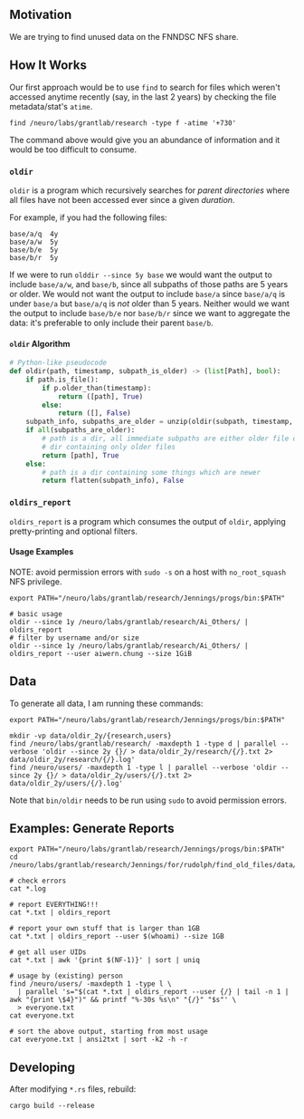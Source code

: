 ## Motivation

We are trying to find unused data on the FNNDSC NFS share.

## How It Works

Our first approach would be to use `find` to search for files which weren't accessed anytime recently
(say, in the last 2 years) by checking the file metadata/stat's `atime`.

```shell
find /neuro/labs/grantlab/research -type f -atime '+730'
```

The command above would give you an abundance of information and it would be too difficult to consume.

### `oldir`

`oldir` is a program which recursively searches for _parent directories_ where all files have
not been accessed ever since a given _duration_.

For example, if you had the following files:

```
base/a/q  4y
base/a/w  5y
base/b/e  5y
base/b/r  5y
```

If we were to run `olddir --since 5y base` we would want the output to include `base/a/w`, and `base/b`,
since all subpaths of those paths are 5 years or older. We would not want the output to include
`base/a` since `base/a/q` is under `base/a` but `base/a/q` is _not_ older than 5 years.
Neither would we want the output to include `base/b/e` nor `base/b/r` since we want to aggregate the
data: it's preferable to only include their parent `base/b`.

#### `oldir` Algorithm

```python
# Python-like pseudocode
def oldir(path, timestamp, subpath_is_older) -> (list[Path], bool):
    if path.is_file():
        if p.older_than(timestamp):
            return ([path], True)
        else:
            return ([], False)
    subpath_info, subpaths_are_older = unzip(oldir(subpath, timestamp, subpath_is_older) for subpath in path)
    if all(subpaths_are_older):
        # path is a dir, all immediate subpaths are either older file or
        # dir containing only older files
        return [path], True
    else:
        # path is a dir containing some things which are newer
        return flatten(subpath_info), False
```

### `oldirs_report`

`oldirs_report` is a program which consumes the output of `oldir`, applying pretty-printing and optional filters.

#### Usage Examples

NOTE: avoid permission errors with `sudo -s` on a host with `no_root_squash` NFS privilege.

```shell
export PATH="/neuro/labs/grantlab/research/Jennings/progs/bin:$PATH"

# basic usage
oldir --since 1y /neuro/labs/grantlab/research/Ai_Others/ | oldirs_report
# filter by username and/or size
oldir --since 1y /neuro/labs/grantlab/research/Ai_Others/ | oldirs_report --user aiwern.chung --size 1GiB
```

## Data

To generate all data, I am running these commands:

```shell
export PATH="/neuro/labs/grantlab/research/Jennings/progs/bin:$PATH"

mkdir -vp data/oldir_2y/{research,users}
find /neuro/labs/grantlab/research/ -maxdepth 1 -type d | parallel --verbose 'oldir --since 2y {}/ > data/oldir_2y/research/{/}.txt 2> data/oldir_2y/research/{/}.log'
find /neuro/users/ -maxdepth 1 -type l | parallel --verbose 'oldir --since 2y {}/ > data/oldir_2y/users/{/}.txt 2> data/oldir_2y/users/{/}.log'
```

Note that `bin/oldir` needs to be run using `sudo` to avoid permission errors.

## Examples: Generate Reports

```shell
export PATH="/neuro/labs/grantlab/research/Jennings/progs/bin:$PATH"
cd /neuro/labs/grantlab/research/Jennings/for/rudolph/find_old_files/data/oldir_2y/research

# check errors
cat *.log

# report EVERYTHING!!!
cat *.txt | oldirs_report

# report your own stuff that is larger than 1GB
cat *.txt | oldirs_report --user $(whoami) --size 1GB

# get all user UIDs
cat *.txt | awk '{print $(NF-1)}' | sort | uniq

# usage by (existing) person
find /neuro/users/ -maxdepth 1 -type l \
  | parallel 's="$(cat *.txt | oldirs_report --user {/} | tail -n 1 | awk "{print \$4}")" && printf "%-30s %s\n" "{/}" "$s"' \
  > everyone.txt
cat everyone.txt

# sort the above output, starting from most usage
cat everyone.txt | ansi2txt | sort -k2 -h -r
```

## Developing

After modifying `*.rs` files, rebuild:

```shell
cargo build --release
```
